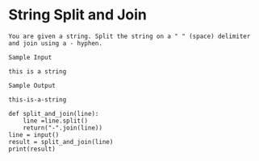 # String Split and Join

```
You are given a string. Split the string on a " " (space) delimiter and join using a - hyphen.
```
```
Sample Input

this is a string   

```
```
Sample Output

this-is-a-string
```
```
def split_and_join(line):
    line =line.split()
    return("-".join(line))
line = input()
result = split_and_join(line)
print(result)
```
